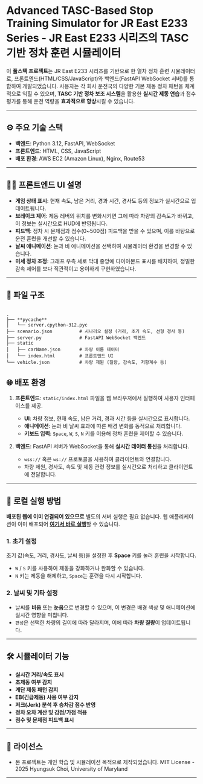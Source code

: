 
# Advanced TASC-Based Stop Training Simulator for JR East E233 Series - JR East E233 시리즈의 TASC 기반 정차 훈련 시뮬레이터

이 **풀스택 프로젝트**는 JR East E233 시리즈를 기반으로 한 열차 정차 훈련 시뮬레이터로,
프론트엔드(HTML/CSS/JavaScript)와 백엔드(FastAPI WebSocket 서버)를 통합하여 개발되었습니다.
사용자는 각 회사 운전국의 다양한 기본 제동 정차 패턴을 체계적으로 익힐 수 있으며,
**TASC 기반 정차 보조 시스템**을 활용한 **실시간 제동 연습**과 점수 평가를 통해 운전 역량을 **효과적으로 향상**시킬 수 있습니다.

---

## ⚙️ 주요 기술 스택
- **백엔드**: Python 3.12, FastAPI, WebSocket
- **프론트엔드**: HTML, CSS, JavaScript
- **배포 환경**: AWS EC2 (Amazon Linux), Nginx, Route53

---

## 👨‍💻 프론트엔드 UI 설명
- **게임 상태 표시**: 현재 속도, 남은 거리, 경과 시간, 경사도 등의 정보가 실시간으로 업데이트됩니다.
- **브레이크 제어**: 제동 레버의 위치를 변화시키면 그에 따라 차량의 감속도가 바뀌고, 이 정보는 실시간으로 HUD에 반영됩니다.
- **피드백**: 정차 시 문제점과 점수(0~500점) 피드백을 받을 수 있으며, 이를 바탕으로 운전 훈련을 개선할 수 있습니다.
- **날씨 애니메이션**: 눈과 비 애니메이션을 선택하여 시뮬레이터 환경을 변경할 수 있습니다.
- **미세 정차 조정**: 그래프 우측 세로 막대 중앙에 다이아몬드 표시를 배치하여, 정밀한 감속 제어를 보다 직관적이고 용이하게 구현하였습니다.

---

## 📂 파일 구조

```

.
├── **pycache**
│   └── server.cpython-312.pyc
├── scenario.json          # 시나리오 설정 (거리, 초기 속도, 선형 경사 등)
├── server.py              # FastAPI WebSocket 백엔드
├── static
│   ├── carName.json       # 차량 이름 데이터
│   └── index.html         # 프론트엔드 UI
└── vehicle.json           # 차량 제원 (질량, 감속도, 저항계수 등)

```

## 🌐 배포 환경


1. **프론트엔드**: `static/index.html` 파일을 웹 브라우저에서 실행하여 사용자 인터페이스를 제공.
    - **UI**: 차량 정보, 현재 속도, 남은 거리, 경과 시간 등을 실시간으로 표시합니다.
    - **애니메이션**: 눈과 비 날씨 효과에 따른 배경 변화를 동적으로 처리합니다.
    - **키보드 입력**: `Space`, `W`, `S`, `N` 키를 이용해 정차 훈련을 제어할 수 있습니다.

2. **백엔드**: FastAPI 서버가 WebSocket을 통해 **실시간 데이터 통신**을 처리합니다.
    - `wss://` 혹은 `ws://` 프로토콜을 사용하여 클라이언트와 연결합니다.
    - 차량 제원, 경사도, 속도 및 제동 관련 정보를 실시간으로 처리하고 클라이언트에 전달합니다.

---

## 🚀 로컬 실행 방법

**배포된 웹에 이미 연결되어 있으므로** 별도의 서버 실행은 필요 없습니다. 웹 애플리케이션이 이미 배포되어 [**여기서 바로 실행**](http://18.222.103.182/)할 수 있습니다.

### 1. 초기 설정
초기 값(속도, 거리, 경사도, 날씨 등)을 설정한 후 **Space** 키를 눌러 훈련을 시작합니다.  
- `W` / `S` 키를 사용하여 제동을 강화하거나 완화할 수 있습니다.
- `N` 키는 제동을 해제하고, `Space`는 훈련을 다시 시작합니다.

### 2. 날씨 및 기타 설정
- 날씨를 **비옴** 또는 **눈옴**으로 변경할 수 있으며, 이 변경은 배경 색상 및 애니메이션에 실시간 영향을 미칩니다.
- `편성`은 선택한 차량의 길이에 따라 달라지며, 이에 따라 **차량 질량**이 업데이트됩니다.

---

## 🛠 시뮬레이터 기능
- **실시간 거리/속도 표시**
- **초제동 여부 감지**
- **계단 제동 패턴 감지**
- **EB(긴급제동) 사용 여부 감지**
- **저크(Jerk) 분석 후 승차감 점수 반영**
- **정차 오차 계산 및 감점/가점 적용**
- **점수 및 문제점 피드백 표시**

---

## 📄 라이선스
- 본 프로젝트는 개인 학습 및 시뮬레이션 목적으로 제작되었습니다.
MIT License - 2025 Hyungsuk Choi, University of Maryland
---
